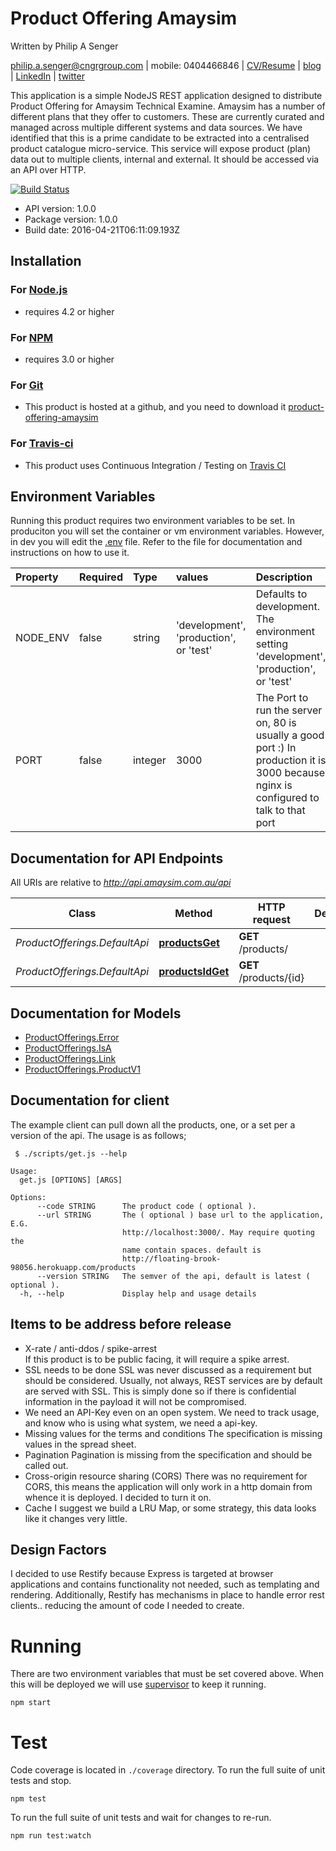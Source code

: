 # Product Offering Amaysim

Written by Philip A Senger

[philip.a.senger@cngrgroup.com](mailto:philip.a.senger@cngrgroup.com) | mobile: 0404466846 | [CV/Resume](http://www.visualcv.com/philipsenger) | [blog](http://www.apachecommonstipsandtricks.blogspot.com/) | [LinkedIn](http://au.linkedin.com/in/philipsenger) | [twitter](http://twitter.com/PSengerDownUndr)

This application is a simple NodeJS REST application designed to distribute Product Offering for Amaysim Technical Examine. Amaysim has a number of different plans that they offer to customers. These are currently curated and managed across multiple different systems and data sources. We have identified that this is a prime candidate to be extracted into a centralised product catalogue micro-service. This service will expose product (plan) data out to multiple clients, internal and external. It should be accessed via an API over HTTP.

[![Build Status](https://travis-ci.org/psenger/product-offering-amaysim.svg?branch=master)](https://travis-ci.org/psenger/product-offering-amaysim)

- API version: 1.0.0
- Package version: 1.0.0
- Build date: 2016-04-21T06:11:09.193Z

## Installation

### For [Node.js](https://nodejs.org/)

- requires 4.2 or higher

### For [NPM](https://www.npmjs.com/)

- requires 3.0 or higher

### For [Git](https://github.com/)

- This product is hosted at a github, and you need to download it [product-offering-amaysim](https://github.com/psenger/product-offering-amaysim)

### For [Travis-ci](https://travis-ci.org/)

- This product uses Continuous Integration / Testing on [Travis CI](https://travis-ci.org/psenger/product-offering-amaysim)

## Environment Variables

Running this product requires two environment variables to be set. In produciton you will set the container or vm environment variables. However, in dev you will edit the [.env](https://github.com/psenger/product-offering-amaysim/blob/master/.env) file. Refer to the file for documentation and instructions on how to use it. 

| Property | Required | Type    | values                                 | Description                                                                                                                           |
|:---------|:---------|:--------|:---------------------------------------|:-------------------------------------------------------------------------------------------------------------------------------------| 
| NODE_ENV | false    | string  | 'development', 'production', or 'test' | Defaults to development. The environment setting 'development', 'production', or 'test'                                               |
| PORT     | false    | integer |  3000                                  | The Port to run the server on, 80 is usually a good port :) In production it is 3000 because nginx is configured to talk to that port |


## Documentation for API Endpoints

All URIs are relative to *http://api.amaysim.com.au/api*

Class | Method | HTTP request | Description
------------ | ------------- | ------------- | -------------
*ProductOfferings.DefaultApi* | [**productsGet**](docs/DefaultApi.md#productsGet) | **GET** /products/ | 
*ProductOfferings.DefaultApi* | [**productsIdGet**](docs/DefaultApi.md#productsIdGet) | **GET** /products/{id} | 


## Documentation for Models

 - [ProductOfferings.Error](docs/Error.md)
 - [ProductOfferings.IsA](docs/IsA.md)
 - [ProductOfferings.Link](docs/Link.md)
 - [ProductOfferings.ProductV1](docs/ProductV1.md)

## Documentation for client

The example client can pull down all the products, one, or a set per a version of the api. The usage is as follows;

```script
 $ ./scripts/get.js --help
 
Usage:
  get.js [OPTIONS] [ARGS]

Options: 
      --code STRING      The product code ( optional ).
      --url STRING       The ( optional ) base url to the application, E.G. 
                         http://localhost:3000/. May require quoting the 
                         name contain spaces. default is 
                         http://floating-brook-98056.herokuapp.com/products 
      --version STRING   The semver of the api, default is latest ( optional ). 
  -h, --help             Display help and usage details

```

## Items to be address before release

* X-rate / anti-ddos / spike-arrest  
    If this product is to be public facing, it will require a spike arrest.
* SSL needs to be done
    SSL was never discussed as a requirement but should be considered. Usually, not always, REST services are by default are served with SSL. This is simply done so if there is confidential information in the payload it will not be compromised. 
* We need an API-Key even on an open system.
    We need to track usage, and know who is using what system, we need a api-key.
* Missing values for the terms and conditions
    The specification is missing values in the spread sheet.
* Pagination
    Pagination is missing from the specification and should be called out.
* Cross-origin resource sharing (CORS)
    There was no requirement for CORS, this means the application will only work in a http domain from whence it is deployed. I decided to turn it on.
* Cache
    I suggest we build a LRU Map, or some strategy, this data looks like it changes very little. 

## Design Factors

I decided to use Restify because Express is targeted at browser applications and contains functionality not needed, such as templating and rendering. Additionally, Restify has mechanisms in place to handle error rest clients.. reducing the amount of code I needed to create.

# Running

There are two environment variables that must be set covered above. When this will be deployed we will use [supervisor](http://supervisord.org/) to keep it running.

```script
npm start
```

# Test

Code coverage is located in `./coverage` directory. To run the full suite of unit tests and stop.

```script
npm test
```

To run the full suite of unit tests and wait for changes to re-run.

```script
npm run test:watch
```